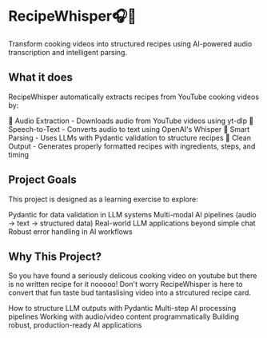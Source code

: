 # RecipeWhisper🎧🍳
Transform cooking videos into structured recipes using AI-powered audio transcription and intelligent parsing.

## What it does
RecipeWhisper automatically extracts recipes from YouTube cooking videos by:

🎵 Audio Extraction - Downloads audio from YouTube videos using yt-dlp
🎤 Speech-to-Text - Converts audio to text using OpenAI's Whisper
🤖 Smart Parsing - Uses LLMs with Pydantic validation to structure recipes
📝 Clean Output - Generates properly formatted recipes with ingredients, steps, and timing

## Project Goals
This project is designed as a learning exercise to explore:

Pydantic for data validation in LLM systems
Multi-modal AI pipelines (audio → text → structured data)
Real-world LLM applications beyond simple chat
Robust error handling in AI workflows

## Why This Project?
So you have found a seriously delicous cooking video on youtube but there is no written recipe for it nooooo! Don't worry RecipeWhisper is here to convert that fun taste bud tantaslising video into a strcutured recipe card. 

How to structure LLM outputs with Pydantic
Multi-step AI processing pipelines
Working with audio/video content programmatically
Building robust, production-ready AI applications
